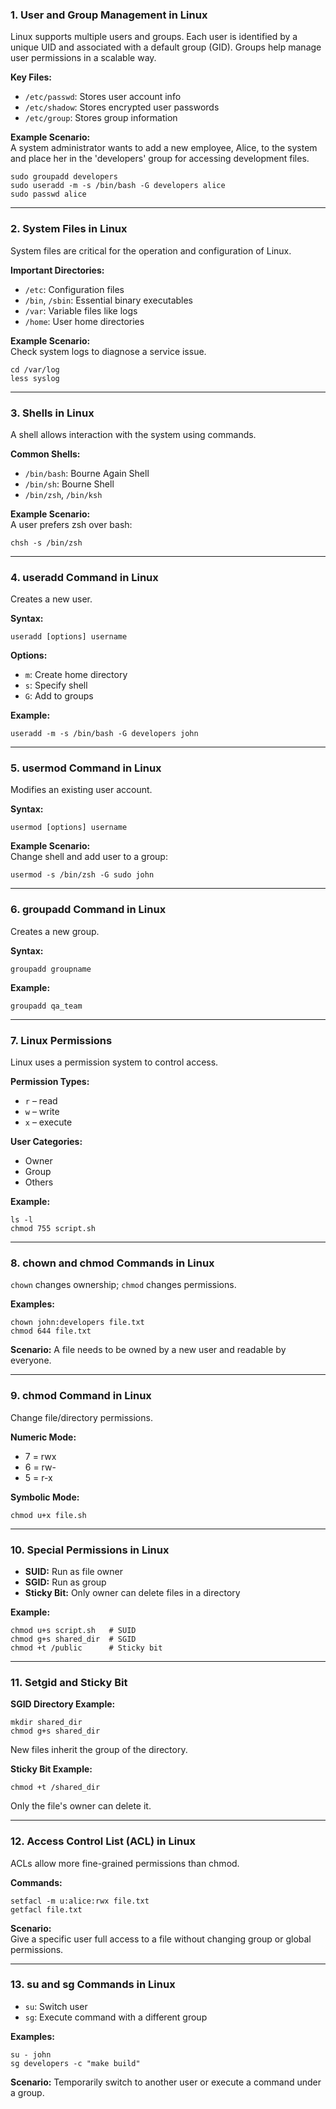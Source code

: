 ### 1. User and Group Management in Linux

Linux supports multiple users and groups. Each user is identified by a unique UID and associated with a default group (GID). Groups help manage user permissions in a scalable way.

**Key Files:**

- `/etc/passwd`: Stores user account info
- `/etc/shadow`: Stores encrypted user passwords
- `/etc/group`: Stores group information

**Example Scenario:**  
A system administrator wants to add a new employee, Alice, to the system and place her in the 'developers' group for accessing development files.  

```Shell
sudo groupadd developers
sudo useradd -m -s /bin/bash -G developers alice
sudo passwd alice
```

---

### 2. System Files in Linux

System files are critical for the operation and configuration of Linux.

**Important Directories:**

- `/etc`: Configuration files
- `/bin`, `/sbin`: Essential binary executables
- `/var`: Variable files like logs
- `/home`: User home directories

**Example Scenario:**  
Check system logs to diagnose a service issue.  

```Shell
cd /var/log
less syslog
```

---

### 3. Shells in Linux

A shell allows interaction with the system using commands.

**Common Shells:**

- `/bin/bash`: Bourne Again Shell
- `/bin/sh`: Bourne Shell
- `/bin/zsh`, `/bin/ksh`

**Example Scenario:**  
A user prefers zsh over bash:  

```Shell
chsh -s /bin/zsh
```

---

### 4. useradd Command in Linux

Creates a new user.

**Syntax:**

```Shell
useradd [options] username
```

**Options:**

- `m`: Create home directory
- `s`: Specify shell
- `G`: Add to groups

**Example:**

```Shell
useradd -m -s /bin/bash -G developers john
```

---

### 5. usermod Command in Linux

Modifies an existing user account.

**Syntax:**

```Shell
usermod [options] username
```

**Example Scenario:**  
Change shell and add user to a group:  

```Shell
usermod -s /bin/zsh -G sudo john
```

---

### 6. groupadd Command in Linux

Creates a new group.

**Syntax:**

```Shell
groupadd groupname
```

**Example:**

```Shell
groupadd qa_team
```

---

### 7. Linux Permissions

Linux uses a permission system to control access.

**Permission Types:**

- `r` – read
- `w` – write
- `x` – execute

**User Categories:**

- Owner
- Group
- Others

**Example:**

```Shell
ls -l
chmod 755 script.sh
```

---

### 8. chown and chmod Commands in Linux

`chown` changes ownership; `chmod` changes permissions.

**Examples:**

```Shell
chown john:developers file.txt
chmod 644 file.txt
```

**Scenario:** A file needs to be owned by a new user and readable by everyone.

---

### 9. chmod Command in Linux

Change file/directory permissions.

**Numeric Mode:**

- 7 = rwx
- 6 = rw-
- 5 = r-x

**Symbolic Mode:**

```Shell
chmod u+x file.sh
```

---

### 10. Special Permissions in Linux

- **SUID:** Run as file owner
- **SGID:** Run as group
- **Sticky Bit:** Only owner can delete files in a directory

**Example:**

```Shell
chmod u+s script.sh   # SUID
chmod g+s shared_dir  # SGID
chmod +t /public      # Sticky bit
```

---

### 11. Setgid and Sticky Bit

**SGID Directory Example:**

```Shell
mkdir shared_dir
chmod g+s shared_dir
```

New files inherit the group of the directory.

**Sticky Bit Example:**

```Shell
chmod +t /shared_dir
```

Only the file's owner can delete it.

---

### 12. Access Control List (ACL) in Linux

ACLs allow more fine-grained permissions than chmod.

**Commands:**

```Shell
setfacl -m u:alice:rwx file.txt
getfacl file.txt
```

**Scenario:**  
Give a specific user full access to a file without changing group or global permissions.  

---

### 13. su and sg Commands in Linux

- `su`: Switch user
- `sg`: Execute command with a different group

**Examples:**

```Shell
su - john
sg developers -c "make build"
```

**Scenario:** Temporarily switch to another user or execute a command under a group.